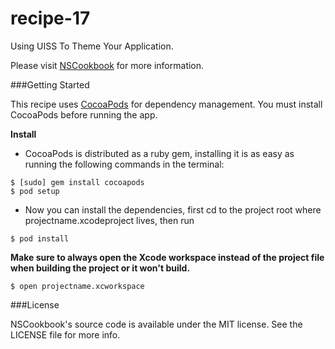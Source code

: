 recipe-17
========

Using UISS To Theme Your Application.

Please visit [NSCookbook](http://nscookbook.com) for more information.

###Getting Started

This recipe uses [CocoaPods](http://cocoapods.org) for dependency management. You must install CocoaPods before running the app.

**Install**

* CocoaPods is distributed as a ruby gem, installing it is as easy as running the following commands in the terminal:

````
$ [sudo] gem install cocoapods
$ pod setup
````

* Now you can install the dependencies, first cd to the project root where projectname.xcodeproject lives, then run

````
$ pod install
````

**Make sure to always open the Xcode workspace instead of the project file when building the project or it won't build.**

````
$ open projectname.xcworkspace
````



###License

NSCookbook's source code is available under the MIT license. See the LICENSE file for more info.